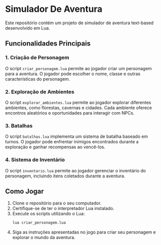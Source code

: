 # Simulador De Aventura

Este repositório contém um projeto de simulador de aventura text-based desenvolvido em Lua.

## Funcionalidades Principais

### 1. Criação de Personagem
O script `criar_personagem.lua` permite ao jogador criar um personagem para a aventura. O jogador pode escolher o nome, classe e outras características do personagem.

### 2. Exploração de Ambientes
O script `explorar_ambientes.lua` permite ao jogador explorar diferentes ambientes, como florestas, cavernas e cidades. Cada ambiente oferece encontros aleatórios e oportunidades para interagir com NPCs.

### 3. Batalhas
O script `batalhas.lua` implementa um sistema de batalha baseado em turnos. O jogador pode enfrentar inimigos encontrados durante a exploração e ganhar recompensas ao vencê-los.

### 4. Sistema de Inventário
O script `inventario.lua` permite ao jogador gerenciar o inventário do personagem, incluindo itens coletados durante a aventura.

## Como Jogar

1. Clone o repositório para o seu computador.
2. Certifique-se de ter o interpretador Lua instalado.
3. Execute os scripts utilizando o Lua:
    ```bash
    lua criar_personagem.lua
    ```
4. Siga as instruções apresentadas no jogo para criar seu personagem e explorar o mundo da aventura.
